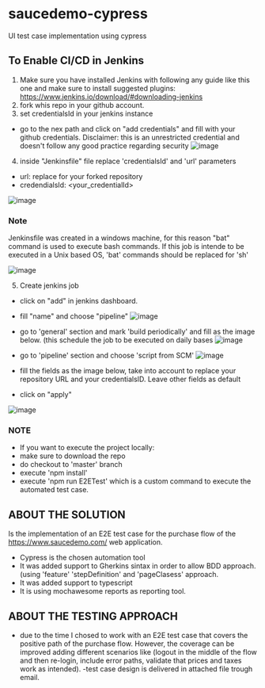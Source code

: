 # saucedemo-cypress
UI test case implementation using cypress


## To Enable CI/CD in Jenkins

1. Make sure you have installed Jenkins with following any guide like this one and make sure to install suggested plugins: https://www.jenkins.io/download/#downloading-jenkins
2. fork whis repo in your github account.
3. set credentialsId in your jenkins instance
 - go to the nex path and click on "add credentials" and fill with your github credentials. Disclaimer: this is an unrestricted credential and doesn't follow any good practice regarding security
 ![image](https://user-images.githubusercontent.com/43422922/235029270-5346bff5-d9de-4e55-8992-50453b2596bc.png)

 
4. inside "Jenkinsfile" file replace 'credentialsId' and 'url' parameters 
 - url: replace for your forked repository
 - credendialsId: <your_credentialId>

![image](https://user-images.githubusercontent.com/43422922/235028298-bfa8ec3f-f82d-4b2e-8c44-acf294e187db.png)

### Note
Jenkinsfile was created in a windows machine, for this reason "bat" command is used to execute bash commands. If this job is intende to be executed in a Unix based OS, 'bat' commands should be replaced for 'sh' 

![image](https://user-images.githubusercontent.com/43422922/235029743-1a243155-b8e5-4c1a-81c9-ce1b79e8b8a0.png)

5. Create jenkins job
 - click on "add" in jenkins dashboard.
 - fill "name" and choose "pipeline"
 ![image](https://user-images.githubusercontent.com/43422922/235032351-443be23e-3637-4bc0-8739-9245dbc5edb9.png)
 
 - go to 'general' section and mark 'build periodically' and fill as the image below. (this schedule the job to be executed on daily bases
 ![image](https://user-images.githubusercontent.com/43422922/235033425-7fe5cf00-c82a-4356-aaa8-39271ae5d032.png)

- go to 'pipeline' section and choose 'script from SCM'
![image](https://user-images.githubusercontent.com/43422922/235032519-7eb6b119-0bb8-4aab-9091-044a8f3c8609.png)
- fill the fields as the image below, take into account to replace your repository URL and your credentialsID. Leave other fields as default
- click on "apply"

![image](https://user-images.githubusercontent.com/43422922/235032658-59cf4343-e2a4-4884-bca9-8f33bbbdbb35.png)

### NOTE

- If you want to execute the project locally:
- make sure to download the repo 
- do checkout to 'master' branch
- execute 'npm install'
- execute 'npm run E2ETest' which is a custom command to execute the automated test case.

## ABOUT THE SOLUTION

Is the implementation of an E2E test case for the purchase flow of the https://www.saucedemo.com/ web application.
- Cypress is the chosen automation tool
- It was added support to Gherkins sintax in order to allow BDD approach. (using 'feature' 'stepDefinition' and 'pageClasess' approach.
- It was added support to typescript
- It is using mochawesome reports as reporting tool.

## ABOUT THE TESTING APPROACH
- due to the time I chosed to work with an E2E test case that covers the positive path of the purchase flow. However, the coverage can be improved adding different scenarios like (logout in the middle of the flow and then re-login, include error paths, validate that prices and taxes work as intended).
-test case design is delivered in attached file trough email.

